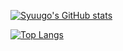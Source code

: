<!--
[![Syuugo's WakaTime stats](https://github-readme-stats.vercel.app/api/wakatime?username=s1204IT&layout=compact&theme=radical)](#)
-->
[![Syuugo's GitHub stats](https://github-readme-stats.vercel.app/api?username=s1204IT&show_icons=true&theme=radical&rank_icon=github)](#)

[![Top Langs](https://github-readme-stats.vercel.app/api/top-langs/?username=s1204IT&layout=compact)](#)
